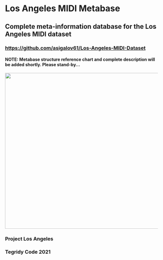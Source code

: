# Los Angeles MIDI Metabase

## Complete meta-information database for the Los Angeles MIDI dataset

### https://github.com/asigalov61/Los-Angeles-MIDI-Dataset

#### NOTE: Metabase structure reference chart and complete description will be added shortly. Please stand-by...

<img width="512" src="https://github.com/asigalov61/Los-Angeles-MIDI-Metabase/raw/main/Artwork/Interconnected_Infinite_Meta_Music_Universe.jpg">

### Project Los Angeles

### Tegridy Code 2021


